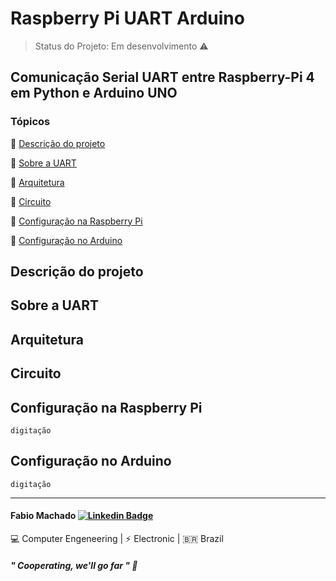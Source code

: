 # Raspberry Pi UART Arduino
> Status do Projeto: Em desenvolvimento :warning:

## Comunicação Serial UART entre Raspberry-Pi 4 em Python e Arduino UNO

### Tópicos 

:small_blue_diamond: [Descrição do projeto](#descrição-do-projeto)

:small_blue_diamond: [Sobre a UART](#sobre-a-uart)

:small_blue_diamond: [Arquitetura](#arquitetura)

:small_blue_diamond: [Circuito](#circuito)

:small_blue_diamond: [Configuração na Raspberry Pi](#configuração-na-raspberry-pi)

:small_blue_diamond: [Configuração no Arduino](#configuração-no-arduino)

## Descrição do projeto

## Sobre a UART

## Arquitetura

## Circuito

## Configuração na Raspberry Pi

```
digitação
```

## Configuração no Arduino

```
digitação
```


***

#### Fabio Machado [![Linkedin Badge](https://img.shields.io/badge/-LinkedIn-blue?style=flat-square&logo=Linkedin&logoColor=white&link=https://www.linkedin.com/in/fabio-machado-b932a476/)](https://www.linkedin.com/in/fabio-machado-b932a476/)

:computer:  Computer Engeneering  | :zap: Electronic  | :brazil:  Brazil

##### " Cooperating, we'll go far " :rocket:
